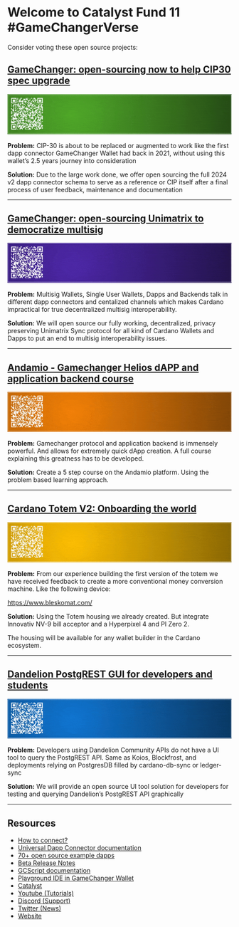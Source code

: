 # Welcome to Catalyst Fund 11 #GameChangerVerse


Consider voting these open source projects:

## [GameChanger: open-sourcing now to help CIP30 spec upgrade](https://cardano.ideascale.com/c/idea/112468)

[![GameChanger: open-sourcing now to help CIP30 spec upgrade](img/dapp-conn.gif)](
https://cardano.ideascale.com/c/idea/112468)

**Problem:** CIP-30 is about to be replaced or augmented to work like the first dapp connector GameChanger Wallet had back in 2021, without using this wallet’s 2.5 years journey into consideration

**Solution:** Due to the large work done, we offer open sourcing the full 2024 v2 dapp connector schema to serve as a reference or CIP itself after a final process of user feedback, maintenance and documentation

---



## [GameChanger: open-sourcing Unimatrix to democratize multisig](https://cardano.ideascale.com/c/idea/112470/)

[![GameChanger: open-sourcing Unimatrix to democratize multisig](img/unimatrix.gif)](
https://cardano.ideascale.com/c/idea/112470)

**Problem:** Multisig Wallets, Single User Wallets, Dapps and Backends talk in different dapp connectors and centalized channels which makes Cardano impractical for true decentralized multisig interoperability.

**Solution:** We will open source our fully working, decentralized, privacy preserving Unimatrix Sync protocol for all kind of Cardano Wallets and Dapps to put an end to multisig interoperability issues.

---



## [Andamio - Gamechanger Helios dAPP and application backend course](https://cardano.ideascale.com/c/idea/112215/)

[![Andamio - Gamechanger Helios dAPP and application backend course](img/gc-pbl.gif)](
https://cardano.ideascale.com/c/idea/112215)

**Problem:** Gamechanger protocol and application backend is immensely powerful. And allows for extremely quick dApp creation. A full course explaining this greatness has to be developed.

**Solution:** Create a 5 step course on the Andamio platform. Using the problem based learning approach.

---




## [Cardano Totem V2: Onboarding the world](https://cardano.ideascale.com/c/idea/112071/)

[![Cardano Totem V2: Onboarding the world](img/totem.gif)](
https://cardano.ideascale.com/c/idea/112071)

**Problem:** From our experience building the first version of the totem we have received feedback to create a more conventional money conversion machine. Like the following device:

https://www.bleskomat.com/

**Solution:** Using the Totem housing we already created. But integrate Innovativ NV-9 bill acceptor and a Hyperpixel 4 and PI Zero 2. 

The housing will be available for any wallet builder in the Cardano ecosystem. 

---




## [Dandelion PostgREST GUI for developers and students](https://cardano.ideascale.com/c/idea/112473/)

[![Dandelion PostgREST GUI for developers and students](img/postgrest-gui.gif)](
https://cardano.ideascale.com/c/idea/112473)

**Problem:** Developers using Dandelion Community APIs do not have a UI tool to query the PostgREST API. Same as Koios, Blockfrost, and deployments relying on PostgresDB filled by cardano-db-sync or ledger-sync

**Solution:** We will provide an open source UI tool solution for developers for testing and querying Dandelion’s PostgREST API graphically

---





## Resources
- [How to connect?](https://www.npmjs.com/package/@gamechanger-finance/gc)
- [Universal Dapp Connector documentation](/DAPP_CONNECTOR.md)
- [70+ open source example dapps](/examples/README.md)
- [Beta Release Notes](/RELEASE.md)
- [GCScript documentation](https://beta-wallet.gamechanger.finance/doc/api/v2/api.html)
- [Playground IDE in GameChanger Wallet ](https://beta-wallet.gamechanger.finance/playground)
- [Catalyst](/catalyst/CATALYST.md)
- [Youtube (Tutorials)](https://www.youtube.com/@gamechanger.finance)
- [Discord (Support)](https://discord.gg/vpbfyRaDKG)
- [Twitter (News)](https://twitter.com/GameChangerOk)
- [Website](https://gamechanger.finance)